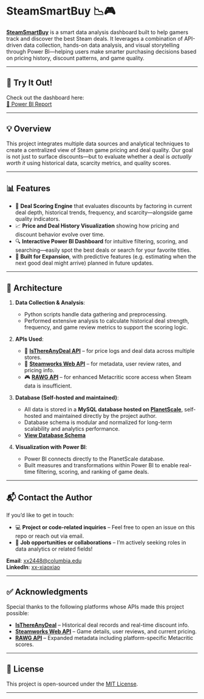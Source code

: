 # SteamSmartBuy 📉🎮

[**SteamSmartBuy**](https://app.powerbi.com/view?r=eyJrIjoiMmJjZDYxYjgtOTNjYS00Y2ZiLTljYmUtYjNmNGVmMjcxODA4IiwidCI6IjE2MDkzNTg2LTFmN2ItNDVhYy1hYTAxLTRjZDRkYzFkNjUwOCIsImMiOjEwfQ%3D%3D) is a smart data analysis dashboard built to help gamers track and discover the best Steam deals. It leverages a combination of API-driven data collection, hands-on data analysis, and visual storytelling through Power BI—helping users make smarter purchasing decisions based on pricing history, discount patterns, and game quality.

---

## 🚀 Try It Out!

Check out the dashboard here:  
[🔗 Power BI Report](https://app.powerbi.com/view?r=eyJrIjoiMmJjZDYxYjgtOTNjYS00Y2ZiLTljYmUtYjNmNGVmMjcxODA4IiwidCI6IjE2MDkzNTg2LTFmN2ItNDVhYy1hYTAxLTRjZDRkYzFkNjUwOCIsImMiOjEwfQ%3D%3D)

---

## 💡 Overview

This project integrates multiple data sources and analytical techniques to create a centralized view of Steam game pricing and deal quality. Our goal is not just to surface discounts—but to evaluate whether a deal is *actually worth it* using historical data, scarcity metrics, and quality scores.

---

## 📊 Features

- 🧠 **Deal Scoring Engine** that evaluates discounts by factoring in current deal depth, historical trends, frequency, and scarcity—alongside game quality indicators.
- 📈 **Price and Deal History Visualization** showing how pricing and discount behavior evolve over time.
- 🔍 **Interactive Power BI Dashboard** for intuitive filtering, scoring, and searching—easily spot the best deals or search for your favorite titles.
- 🔮 **Built for Expansion**, with predictive features (e.g. estimating when the next good deal might arrive) planned in future updates.

---

## 🔧 Architecture

1. **Data Collection & Analysis**:
   - Python scripts handle data gathering and preprocessing.
   - Performed extensive analysis to calculate historical deal strength, frequency, and game review metrics to support the scoring logic.

2. **APIs Used**:
   - 🛒 [**IsThereAnyDeal API**](https://isthereanydeal.com/) – for price logs and deal data across multiple stores.
   - 🧪 [**Steamworks Web API**](https://partner.steamgames.com/doc/webapi) – for metadata, user review rates, and pricing info.
   - 🎮 [**RAWG API**](https://rawg.io/apidocs) – for enhanced Metacritic score access when Steam data is insufficient.

3. **Database (Self-hosted and maintained)**:
   - All data is stored in a **MySQL database hosted on [PlanetScale](https://planetscale.com/)**, self-hosted and maintained directly by the project author.
   - Database schema is modular and normalized for long-term scalability and analytics performance.
   - [**View Database Schema**](./development_notebooks/database_schema.png)

4. **Visualization with Power BI**:
   - Power BI connects directly to the PlanetScale database.
   - Built measures and transformations within Power BI to enable real-time filtering, scoring, and ranking of game deals.

---

## 📬 Contact the Author

If you’d like to get in touch:

- 💻 **Project or code-related inquiries** – Feel free to open an issue on this repo or reach out via email.
- 💼 **Job opportunities or collaborations** – I’m actively seeking roles in data analytics or related fields!

**Email**: [xx2448@columbia.edu](mailto:xx2448@columbia.edu)  
**LinkedIn**: [xx-xiaoxiao](https://www.linkedin.com/in/xx-xiaoxiao/)

---

## ✅ Acknowledgments

Special thanks to the following platforms whose APIs made this project possible:

- **[IsThereAnyDeal](https://isthereanydeal.com/)** – Historical deal records and real-time discount info.
- **[Steamworks Web API](https://partner.steamgames.com/doc/webapi)** – Game details, user reviews, and current pricing.
- **[RAWG API](https://rawg.io/apidocs)** – Expanded metadata including platform-specific Metacritic scores.

---

## 📄 License

This project is open-sourced under the [MIT License](LICENSE).

---
